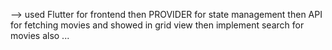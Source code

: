  --> used Flutter for frontend then PROVIDER for state management then API for fetching movies and showed in grid view then implement search for movies also ...
